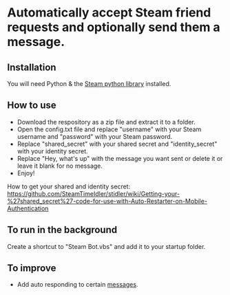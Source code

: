 # Automatically accept Steam friend requests and optionally send them a message.

## Installation
You will need Python & the [Steam python library](https://github.com/ValvePython/steam) installed.

## How to use
* Download the respository as a zip file and extract it to a folder.
* Open the config.txt file and replace "username" with your Steam username and "password" with your Steam password.
* Replace "shared_secret" with your shared secret and "identity_secret" with your identity secret.
* Replace "Hey, what's up" with the message you want sent or delete it or leave it blank for no message.
* Enjoy!

How to get your shared and identity secret: https://github.com/SteamTimeIdler/stidler/wiki/Getting-your-%27shared_secret%27-code-for-use-with-Auto-Restarter-on-Mobile-Authentication

## To run in the background
Create a shortcut to "Steam Bot.vbs" and add it to your startup folder.

## To improve
* Add auto responding to certain [messages](https://steam.readthedocs.io/en/latest/api/steam.client.html#steam.client.SteamClient.EVENT_CHAT_MESSAGE).
